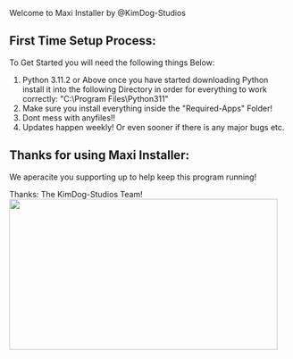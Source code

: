 Welcome to Maxi Installer by @KimDog-Studios
 ## First Time Setup Process:
To Get Started you will need the following things Below:
1. Python 3.11.2 or Above once you have started downloading Python install it into the following Directory in order for everything to work correctly: "C:\Program Files\Python311"
2. Make sure you install everything inside the "Required-Apps" Folder!
3. Dont mess with anyfiles!!
4. Updates happen weekly! Or even sooner if there is any major bugs etc.

## Thanks for using Maxi Installer:
We aperacite you supporting up to help keep this program running!

Thanks: The KimDog-Studios Team!
 <img src="https://i.imgur.com/xhVJFZX.gif" width="480" height="270" />
